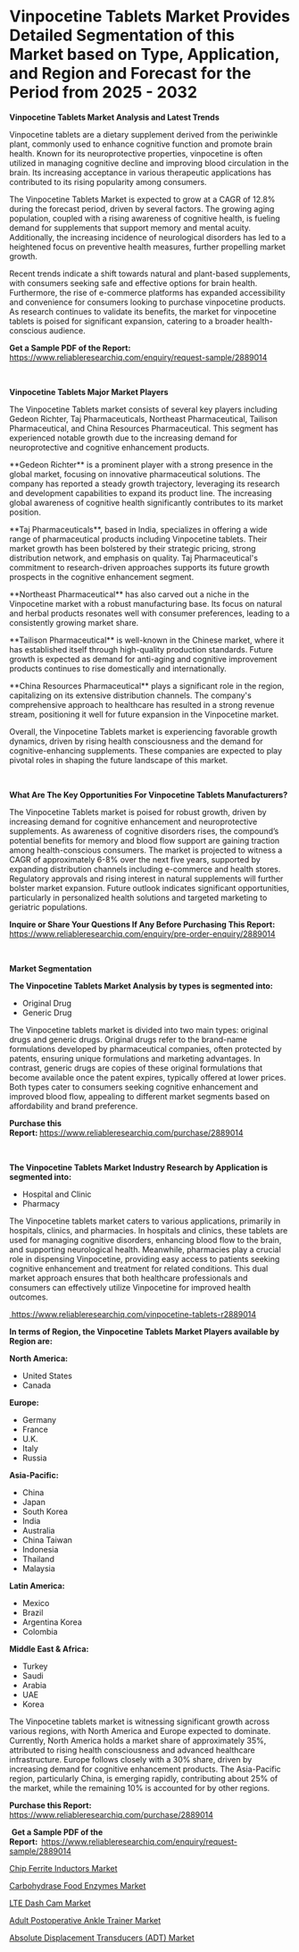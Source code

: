 <p><h1>Vinpocetine Tablets Market Provides Detailed Segmentation of this Market based on Type, Application, and Region and Forecast for the Period from 2025 - 2032</h1></p><p><strong>Vinpocetine Tablets Market Analysis and Latest Trends</strong></p>
<p><p>Vinpocetine tablets are a dietary supplement derived from the periwinkle plant, commonly used to enhance cognitive function and promote brain health. Known for its neuroprotective properties, vinpocetine is often utilized in managing cognitive decline and improving blood circulation in the brain. Its increasing acceptance in various therapeutic applications has contributed to its rising popularity among consumers.</p><p>The Vinpocetine Tablets Market is expected to grow at a CAGR of 12.8% during the forecast period, driven by several factors. The growing aging population, coupled with a rising awareness of cognitive health, is fueling demand for supplements that support memory and mental acuity. Additionally, the increasing incidence of neurological disorders has led to a heightened focus on preventive health measures, further propelling market growth.</p><p>Recent trends indicate a shift towards natural and plant-based supplements, with consumers seeking safe and effective options for brain health. Furthermore, the rise of e-commerce platforms has expanded accessibility and convenience for consumers looking to purchase vinpocetine products. As research continues to validate its benefits, the market for vinpocetine tablets is poised for significant expansion, catering to a broader health-conscious audience.</p></p>
<p><strong>Get a Sample PDF of the Report:&nbsp;</strong> <a href="https://www.reliableresearchiq.com/enquiry/request-sample/2889014?utm_campaign=2469&utm_medium=2&utm_source=Github&utm_content=ia&utm_term=14032025&utm_id=vinpocetine-tablets">https://www.reliableresearchiq.com/enquiry/request-sample/2889014</a></p>
<p>&nbsp;</p>
<p><strong>Vinpocetine Tablets Major Market Players</strong></p>
<p><p>The Vinpocetine Tablets market consists of several key players including Gedeon Richter, Taj Pharmaceuticals, Northeast Pharmaceutical, Tailison Pharmaceutical, and China Resources Pharmaceutical. This segment has experienced notable growth due to the increasing demand for neuroprotective and cognitive enhancement products.</p><p>**Gedeon Richter** is a prominent player with a strong presence in the global market, focusing on innovative pharmaceutical solutions. The company has reported a steady growth trajectory, leveraging its research and development capabilities to expand its product line. The increasing global awareness of cognitive health significantly contributes to its market position.</p><p>**Taj Pharmaceuticals**, based in India, specializes in offering a wide range of pharmaceutical products including Vinpocetine tablets. Their market growth has been bolstered by their strategic pricing, strong distribution network, and emphasis on quality. Taj Pharmaceutical's commitment to research-driven approaches supports its future growth prospects in the cognitive enhancement segment.</p><p>**Northeast Pharmaceutical** has also carved out a niche in the Vinpocetine market with a robust manufacturing base. Its focus on natural and herbal products resonates well with consumer preferences, leading to a consistently growing market share.</p><p>**Tailison Pharmaceutical** is well-known in the Chinese market, where it has established itself through high-quality production standards. Future growth is expected as demand for anti-aging and cognitive improvement products continues to rise domestically and internationally.</p><p>**China Resources Pharmaceutical** plays a significant role in the region, capitalizing on its extensive distribution channels. The company's comprehensive approach to healthcare has resulted in a strong revenue stream, positioning it well for future expansion in the Vinpocetine market.</p><p>Overall, the Vinpocetine Tablets market is experiencing favorable growth dynamics, driven by rising health consciousness and the demand for cognitive-enhancing supplements. These companies are expected to play pivotal roles in shaping the future landscape of this market.</p></p>
<p>&nbsp;</p>
<p><strong>What Are The Key Opportunities For Vinpocetine Tablets Manufacturers?</strong></p>
<p><p>The Vinpocetine Tablets market is poised for robust growth, driven by increasing demand for cognitive enhancement and neuroprotective supplements. As awareness of cognitive disorders rises, the compound’s potential benefits for memory and blood flow support are gaining traction among health-conscious consumers. The market is projected to witness a CAGR of approximately 6-8% over the next five years, supported by expanding distribution channels including e-commerce and health stores. Regulatory approvals and rising interest in natural supplements will further bolster market expansion. Future outlook indicates significant opportunities, particularly in personalized health solutions and targeted marketing to geriatric populations.</p></p>
<p><strong>Inquire or Share Your Questions If Any Before Purchasing This Report:</strong> <a href="https://www.reliableresearchiq.com/enquiry/pre-order-enquiry/2889014?utm_campaign=2469&utm_medium=2&utm_source=Github&utm_content=ia&utm_term=14032025&utm_id=vinpocetine-tablets">https://www.reliableresearchiq.com/enquiry/pre-order-enquiry/2889014</a></p>
<p>&nbsp;</p>
<p><strong>Market Segmentation</strong></p>
<p><strong>The Vinpocetine Tablets Market Analysis by types is segmented into:</strong></p>
<p><ul><li> Original Drug</li><li>Generic Drug </li></ul></p>
<p><p>The Vinpocetine tablets market is divided into two main types: original drugs and generic drugs. Original drugs refer to the brand-name formulations developed by pharmaceutical companies, often protected by patents, ensuring unique formulations and marketing advantages. In contrast, generic drugs are copies of these original formulations that become available once the patent expires, typically offered at lower prices. Both types cater to consumers seeking cognitive enhancement and improved blood flow, appealing to different market segments based on affordability and brand preference.</p></p>
<p><strong>Purchase this Report:&nbsp;</strong><a href="https://www.reliableresearchiq.com/purchase/2889014?utm_campaign=2469&utm_medium=2&utm_source=Github&utm_content=ia&utm_term=14032025&utm_id=vinpocetine-tablets">https://www.reliableresearchiq.com/purchase/2889014</a></p>
<p>&nbsp;</p>
<p><strong>The Vinpocetine Tablets Market Industry Research by Application is segmented into:</strong></p>
<p><ul><li> Hospital and Clinic</li><li>Pharmacy </li></ul></p>
<p><p>The Vinpocetine tablets market caters to various applications, primarily in hospitals, clinics, and pharmacies. In hospitals and clinics, these tablets are used for managing cognitive disorders, enhancing blood flow to the brain, and supporting neurological health. Meanwhile, pharmacies play a crucial role in dispensing Vinpocetine, providing easy access to patients seeking cognitive enhancement and treatment for related conditions. This dual market approach ensures that both healthcare professionals and consumers can effectively utilize Vinpocetine for improved health outcomes.</p></p>
<p><a href="https://www.reliableresearchiq.com/vinpocetine-tablets-r2889014?utm_campaign=2469&utm_medium=2&utm_source=Github&utm_content=ia&utm_term=14032025&utm_id=vinpocetine-tablets">&nbsp;https://www.reliableresearchiq.com/vinpocetine-tablets-r2889014</a></p>
<p><strong>In terms of Region, the Vinpocetine Tablets Market Players available by Region are:</strong></p>
<p>
    <p> <strong> North America: </strong>
        <ul>
            <li>United States</li>
            <li>Canada</li>
        </ul>
        </p> 
    <p> <strong> Europe: </strong>
        <ul>
            <li>Germany</li>
            <li>France</li>
            <li>U.K.</li>
            <li>Italy</li>
            <li>Russia</li>
        </ul>
        </p> 
    <p> <strong> Asia-Pacific: </strong>
        <ul>
            <li>China</li>
            <li>Japan</li>
            <li>South Korea</li>
            <li>India</li>
            <li>Australia</li>
            <li>China Taiwan</li>
            <li>Indonesia</li>
            <li>Thailand</li>
            <li>Malaysia</li>
        </ul>
        </p> 
    <p> <strong> Latin America: </strong>
        <ul>
            <li>Mexico</li>
            <li>Brazil</li>
            <li>Argentina Korea</li>
            <li>Colombia</li>
        </ul>
        </p> 
    <p> <strong> Middle East & Africa: </strong>
        <ul>
            <li>Turkey</li>
            <li>Saudi</li>
            <li>Arabia</li>
            <li>UAE</li>
            <li>Korea</li>
        </ul>
    </p>
    </p>
<p><p>The Vinpocetine tablets market is witnessing significant growth across various regions, with North America and Europe expected to dominate. Currently, North America holds a market share of approximately 35%, attributed to rising health consciousness and advanced healthcare infrastructure. Europe follows closely with a 30% share, driven by increasing demand for cognitive enhancement products. The Asia-Pacific region, particularly China, is emerging rapidly, contributing about 25% of the market, while the remaining 10% is accounted for by other regions.</p></p>
<p><strong>Purchase this Report: </strong><a href="https://www.reliableresearchiq.com/purchase/2889014?utm_campaign=2469&utm_medium=2&utm_source=Github&utm_content=ia&utm_term=14032025&utm_id=vinpocetine-tablets">https://www.reliableresearchiq.com/purchase/2889014</a></p>
<p>&nbsp;<strong>Get a Sample PDF of the Report:&nbsp;&nbsp;</strong><a href="https://www.reliableresearchiq.com/enquiry/request-sample/2889014?utm_campaign=2469&utm_medium=2&utm_source=Github&utm_content=ia&utm_term=14032025&utm_id=vinpocetine-tablets">https://www.reliableresearchiq.com/enquiry/request-sample/2889014</a></p>
<p><strong></strong></p>
<p><p><a href="https://www.linkedin.com/pulse/global-chip-ferrite-inductors-market-product-types-applications-nu9mf?utm_campaign=2469&utm_medium=2&utm_source=Github&utm_content=ia&utm_term=14032025&utm_id=vinpocetine-tablets">Chip Ferrite Inductors Market</a></p><p><a href="https://www.linkedin.com/pulse/carbohydrase-food-enzymes-market-global-share-ranking-cs8rc?utm_campaign=2469&utm_medium=2&utm_source=Github&utm_content=ia&utm_term=14032025&utm_id=vinpocetine-tablets">Carbohydrase Food Enzymes Market</a></p><p><a href="https://github.com/kaganalcinwv/Market-Research-Report-List-1/blob/main/lte-dash-cam-market.md?utm_campaign=2469&utm_medium=2&utm_source=Github&utm_content=ia&utm_term=14032025&utm_id=vinpocetine-tablets">LTE Dash Cam Market</a></p><p><a href="https://github.com/janustabarf2/Market-Research-Report-List-1/blob/main/adult-postoperative-ankle-trainer-market.md?utm_campaign=2469&utm_medium=2&utm_source=Github&utm_content=ia&utm_term=14032025&utm_id=vinpocetine-tablets">Adult Postoperative Ankle Trainer Market</a></p><p><a href="https://www.linkedin.com/pulse/comprehensive-absolute-displacement-transducers-adt-market-overview-9rfnf?utm_campaign=2469&utm_medium=2&utm_source=Github&utm_content=ia&utm_term=14032025&utm_id=vinpocetine-tablets">Absolute Displacement Transducers (ADT) Market</a></p></p>